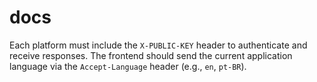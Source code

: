 # docs

Each platform must include the `X-PUBLIC-KEY` header to authenticate and receive responses.
The frontend should send the current application language via the `Accept-Language` header (e.g., `en`, `pt-BR`).

